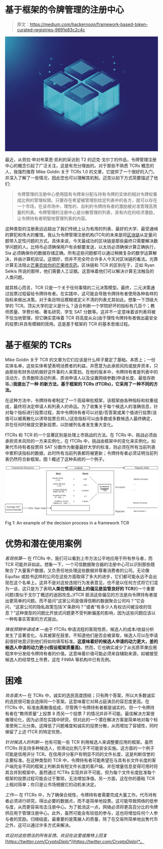 # 基于框架的令牌管理的注册中心

> 原文：<https://medium.com/hackernoon/framework-based-token-curated-registries-9691e83c2c4c>

![](img/c3f790569f066203548df76b75f249c3.png)

最近，从劳拉·申对布莱恩·凯利的采访到 T2 的迈克·戈尔丁的作品，令牌管理注册中心的概念引起了广泛关注，这是有充分理由的。对于那些不熟悉 TCRs 概念的人，我强烈推荐 Mike Goldin 关于 TCRs 1.0 的文章，它提供了一个很好的入门，并深入了解了一些情况，因此您也可以理解其机制。迈克以如下方式简要描述了他们:

> 令牌管理的注册中心使用固有令牌来分配与持有令牌的实体的相对令牌权重成比例的管理权限。只要存在希望被管理到给定列表中的各方，就可以存在一个市场，在该市场中，理性的、自利的令牌持有者的激励被对准管理高质量的列表。令牌管理的注册中心是分散管理的列表，具有内在的经济激励，让令牌持有者明智地管理列表的内容。

这种类型的注册表远远超出了我们传统上认为有用的列表、最好的大学、最受通缉的罪犯和伟大的餐馆。我认为令牌管理注册机构(TCR)的未来是将[区块链](https://hackernoon.com/tagged/blockchain)从定量问题带入定性问题的方式。具体来说，今天最成功的区块链是那些最终只需要解决数学问题的人。比特币必须确保用户有余额要发送，以太坊必须确保计算正确执行，Sia 必须确保你的数据存储正确。所有这些问题都可以通过稍微复杂的数学运算解决，并由计算机验证。这很好，但并不完全符合许多人今天对区块链的看法。光靠计算无法阻止[芒果农给你的芒果喷农药](/@kaistinchcombe/decentralized-and-trustless-crypto-paradise-is-actually-a-medieval-hellhole-c1ca122efdec)。区块链和 TCR 的区别在于，正如 Ryan Selkis 所说的那样，他们需要人工证据。这意味着他们可以解决计算无法触及的人类问题。

就其核心而言，TCR 只是一个关于任何事情的二元决策模型。最终，二元决策通过投票过程留给令牌持有者。在实践中，这可能会导致令牌持有者使用各种各样的指标来做出决策。对于条目特征模糊或定义不清的列表尤其如此。想象一下顶级大学的 TCR。顶尖大学的定义是什么？适合判断一个学院好坏的指标有几百个；教师质量、学费价格、著名研究、学生 SAT 分数等。这并不一定意味着该列表将被不恰当地管理，但它确实意味着 TCR 将高度从众(由于理性令牌持有者做出最安全的投票)并具有模糊的效用。这是基于框架的 TCR 的基本思维过程。

# 基于框架的 TCRs

Mike Goldin 关于 TCR 的文章为它们应该是什么样子奠定了基础。本质上；一份实体名单，这些实体希望表明消费者的利益，并愿意为此承担风险或放弃资本，只由那些有财务动机做好这件事的人来策划。在他的版本中，令牌持有者是列表中的活动方，负责删除活动列表、质询申请人以及设置网络参数(申请长度、最低存款等。)**我提出了一种** **的新方法，基于框架的 TCRs (fTCRs)，它采用了一种不同的方法。**

在这种方法中，令牌持有者制定了一个高级审批框架，该框架由各种指标和权重组成，最终将决定申请人和列表人的命运。为了收集关于每个候选人的准确信息，针对每个指标进行投票过程，其中令牌持有者可以对是/否答案或某个值进行投票(该值可以被离散化以诱导投票合并)。)这些指标可以由多数或多数候选人最终确定，并在任何时候提交更新投票，以防被列名者发生重大变化。

fTCRs 和 TCR 的一个显著区别是处理上市挑战的方法。在 TCRs 中，挑战必须由承担资本风险的一方来实例化，在 fTCRs 中，挑战由框架中的变化来实例化。如果代币持有者投票将 SAT 分数作为衡量最好大学的标准，则必须在所有当前列表中累积该指标的数据，此时所有当前列表都将被更新；令牌持有者必须证明当前列表仍然符合新框架。图 1 概述了这种系统的一个例子。

![](img/b5858f5e4acd13d3a1367898d6286a1c.png)

Fig 1: An example of the decision process in a framework TCR

# 优势和潜在使用案例

*客观核算—* 在 fTCRs 中，我们可以看到上市方法公平地应用于所有参与者，而 TCR 可能并非如此。想象一下，一个可信数据聚合器的注册中心可以识别那些既聚合了大量客户数据，又负责任地处理这些数据并尊重消费者的公司。无论像 Equifax 或脸书这样的公司在这些方面取得了多大的进步，它们都可能永远不会出现在这个名单上。这并不是对这些违规行为发表意见，也不是以任何方式将它们混为一谈，这只是为了表明**人类在情感问题上的偏见是监管良好的 TCR**的一个重要问题(类似于戈尔丁概述的迷因攻击。)fTCR 抵消这些偏见的方法是向令牌持有者提出更简单的问题。而不是问“这家公司是值得信赖的数据聚合公司吗？”它会问，“这家公司的隐私政策包括‘X’条款吗？”或者“有多少人有权访问被没收的信息？”这种类型的问题比开放式问题更不受判断偏差的影响，因为这些问题应该以一种有事实答案的方式提出。

*降低预期申请成本* —由于 fTCRs 申请流程的客观性质，候选人的成本/收益分析发生了显著变化。与其被蒙在鼓里，不知道他们是否会被录取，候选人可以在申请前很好地意识到他们将如何填写标准。**这意味着好的候选人申请的动力更大，差的候选人申请的动力更小(假设框架质量高)**。然而，它也确实减少了从劣质苹果应用程序中分发给令牌持有者的价值。这意味着价值可能必须来自辅助来源，如被接受候选人的经常性上市费，这在 FINRA 等机构中已有先例。

# 困难

*攻击面大—* 在 TCRs 中，诚实的选民高度团结；只有两个答案，所以大多数诚实的选民很可能会选择同一个答案。这意味着它对拜占庭演员的容忍度更高。在 fTCRs 中，标准由离散值组成，尽管两个令牌持有者都是诚实的，但一个令牌持有者在“教师质量”上投票 8 而另一个投票 7 的情况并非不可能。最佳解决方案很难理论化，因为必须在实践中研究，但对此的一个潜在解决方案是简单地对每个标准使用二元分类。这降低了问题难度和诚实的投票分散，从而增加了容错性，同时保留了上述 fTCR 的特定优势。

*针对候选人的判断—* 也有可能一些 TCR 利用候选人来调整要应用的框架。虽然 fTCRs 将支持多种候选人，但滑动比例几乎不可能安全实施。这方面的一个例子可能是信用评分 TCR。在信用评分客户有明显不同的文件长度，这是判断信誉的主要标准。在这种类型的 TCR 中，令牌持有者可能希望在与具有长文件长度的客户端完全不同的框架上判断具有短文件长度的客户端，并在增量信息变得可用时将其合并到框架中。虽然通过 fCTRs 实现并非不可能，但为每个文件长度批准每个框架的投票过程可能会过于繁琐，无法增加净值。另一方面，这在你的基础 TCR 上相对简单；你只是让市场根据它的动机来决定。

*工作—* 在 fTCRs 中，为了确保合规性，令牌持有者需要完成大量工作。代币持有者必须进行研究，得出必要的数据点，而不是简单地投票。这可能导致网络的低参与度，从而更容易攻击注册中心。为了抵消这一点，网络必须将更高百分比的令牌供应用于管理注册中心。此外，虽然可能会有较低的参与，这也将增加任何个人参与者的奖励。归根结底，最重要的是策展人的质量，除了在交易所简单地出售代币之外，这可以通过许多方式来解决。

*欢迎对这些想法的所有反馈。欢迎在这里或推特上回复*[*https://twitter.com/CryptoDiplo*](https://twitter.com/CryptoDiplo)*。*